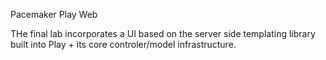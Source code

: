 Pacemaker Play Web

THe final lab incorporates a UI based on the server side templating library built into Play + its core controler/model infrastructure. 